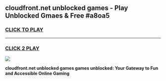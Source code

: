
## cloudfront.net unblocked games - Play Unblocked Gmaes & Free #a8oa5
<h3>
<a href="https://news.freeplayer.one?title=cloudfront.net_unblocked_games&ref=24F">CLICK TO PLAY</a></h3>
<hr>

<h3>
<a href="https://news.freeplayer.one?title=cloudfront.net_unblocked_games&ref=24F">CLICK 2 PLAY</a>
  
</h3>

<a href="https://news.freeplayer.one?title=cloudfront.net_unblocked_games&ref=24F/"><img src="https://clearcache.store/games.png"></a>


**cloudfront.net unblocked games games unblocked: Your Gateway to Fun and Accessible Online Gaming**
